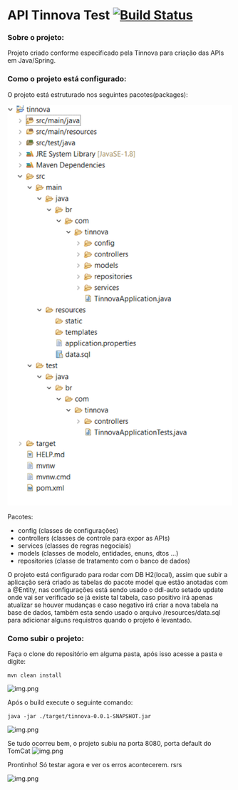 # API Tinnova Test [![Build Status](https://app.travis-ci.com/gustavodiasdev/TinnovaApi.svg?branch=main)](https://app.travis-ci.com/gustavodiasdev/TinnovaApi)

### Sobre o projeto:
Projeto criado conforme especificado pela Tinnova para criação das APIs em Java/Spring.

### Como o projeto está configurado:
 O projeto está estruturado nos seguintes pacotes(packages):
 
 ![img.png](data/imagem/estrutura_projeto.png)

Pacotes:
- config (classes de configurações)
- controllers (classes de controle para expor as APIs)
- services (classes de regras negociais)
- models (classes de modelo, entidades, enuns, dtos ...)
- repositories (classe de tratamento com o banco de dados)

O projeto está configurado para rodar com DB H2(local), assim que subir a aplicação será criado as tabelas do pacote 
model que estão anotadas com a @Entity, nas configurações está sendo usado o ddl-auto setado update onde
vai ser verificado se já existe tal tabela, caso positivo irá apenas atualizar se houver mudanças e caso negativo
irá criar a nova tabela na base de dados, também esta sendo usado o arquivo /resources/data.sql para adicionar alguns requistros quando o projeto é levantado.

### Como subir o projeto:
Faça o clone do repositório em alguma pasta, após isso acesse a pasta e digite:

```
mvn clean install
```
![img.png](/data/images/img.png)

Após o build execute o seguinte comando:

```
java -jar ./target/tinnova-0.0.1-SNAPSHOT.jar
```
![img.png](data/images/img2.png)


Se tudo ocorreu bem, o projeto subiu na porta 8080, porta default do TomCat
![img.png](data/images/swagger.png)


Prontinho! Só testar agora e ver os erros acontecerem. rsrs

![img.png](data/images/vuala.png)

